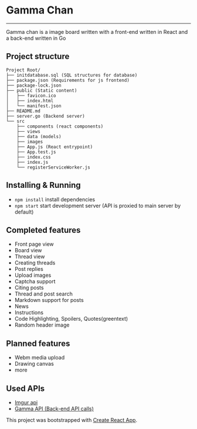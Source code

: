 # Gamma Chan

---

Gamma chan is a image board written with a front-end written in React and a back-end written in Go

## Project structure

```
Project Root/
├── initdatabase.sql (SQL structures for database)
├── package.json (Requirements for js frontend)
├── package-lock.json
├── public (Static content)
│   ├── favicon.ico
│   ├── index.html
│   └── manifest.json
├── README.md 
├── server.go (Backend server)
└── src
    ├── components (react components)
    ├── views  
    ├── data (models)
    ├── images 
    ├── App.js (React entrypoint)
    ├── App.test.js
    ├── index.css
    ├── index.js
    └── registerServiceWorker.js
```

## Installing & Running
* `npm install` install dependencies
* `npm start`   start development server (API is proxied to main server by default)

## Completed features

* Front page view
* Board view
* Thread view
* Creating threads
* Post replies
* Upload images
* Captcha support
* Citing posts
* Thread and post search
* Markdown support for posts
* News 
* Instructions
* Code Highlighting, Spoilers, Quotes(greentext)
* Random header image

## Planned features

* Webm media upload
* Drawing canvas
* more

## Used APIs
* [Imgur api](https://apidocs.imgur.com/)
* [Gamma API (Back-end API calls)](https://documenter.getpostman.com/view/3987217/gamma/RW1UP3eg)


This project was bootstrapped with [Create React App](https://github.com/facebookincubator/create-react-app).
